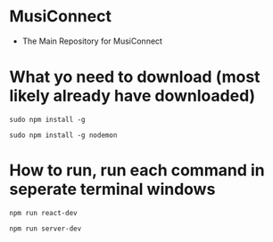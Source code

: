 # MusiConnect
- The Main Repository for MusiConnect

# What yo need to download (most likely already have downloaded)
```
sudo npm install -g

sudo npm install -g nodemon
```

# How to run, run each command in seperate terminal windows
```
npm run react-dev

npm run server-dev
```

